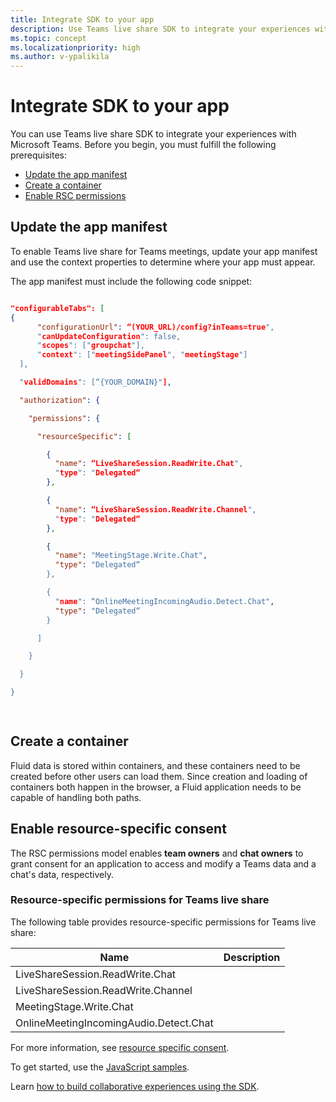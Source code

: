```yaml
---
title: Integrate SDK to your app
description: Use Teams live share SDK to integrate your experiences with Microsoft Teams.
ms.topic: concept
ms.localizationpriority: high
ms.author: v-ypalikila
---
```


# Integrate SDK to your app

You can use Teams live share SDK to integrate your experiences with Microsoft Teams. Before you begin, you must fulfill the following prerequisites:

* [Update the app manifest](#update-the-app-manifest)
* [Create a container](#create-a-container)
* [Enable RSC permissions](#enable-resource-specific-consent)

## Update the app manifest

 To enable Teams live share for Teams meetings, update your app manifest and use the context properties to determine where your app must appear.

The app manifest must include the following code snippet:

```json

"configurableTabs": [​
{​
      "configurationUrl": “(YOUR_URL)/config?inTeams=true",​
      "canUpdateConfiguration": false,​
      "scopes": ["groupchat"],​
      "context": ["meetingSidePanel", "meetingStage"]​
  ],​

  "validDomains": [“{YOUR_DOMAIN}"],​

  "authorization": {​

    "permissions": {​

      "resourceSpecific": [​

        {​
          "name": “LiveShareSession.ReadWrite.Chat",​
          "type": "Delegated“​
        },​

        {​
          "name": “LiveShareSession.ReadWrite.Channel",​
          "type": "Delegated“​
        },​

        {​
          "name": "MeetingStage.Write.Chat",​
          "type": "Delegated“​
        },​

        {​
          "name": “OnlineMeetingIncomingAudio.Detect.Chat",​
          "type": "Delegated“​
        }​

      ]​

    }​

  }​

}​

​
```

## Create a container

Fluid data is stored within containers, and these containers need to be created before other users can load them. Since creation and loading of containers both happen in the browser, a Fluid application needs to be capable of handling both paths.

## Enable resource-specific consent

The RSC permissions model enables **team owners** and **chat owners** to grant consent for an application to access and modify a Teams data and a chat's data, respectively.

### Resource-specific permissions for Teams live share

The following table provides resource-specific permissions for Teams live share:

|Name| Description |
| ----- | ----- |
|LiveShareSession.ReadWrite.Chat|<!--- need info --->|
|LiveShareSession.ReadWrite.Channel|<!--- need info --->|
|MeetingStage.Write.Chat|<!--- need info --->|
|OnlineMeetingIncomingAudio.Detect.Chat|<!--- need info --->|

For more information, see [resource specific consent](/graph/permissions-reference).


To get started, use the [JavaScript samples](https://github.com/OfficeDev/Teams-Collaboration-SDK/tree/main/javascript/packages#readme).

Learn [how to build collaborative experiences using the SDK](https://github.com/OfficeDev/Teams-Collaboration-SDK/tree/main/docs#readme).
